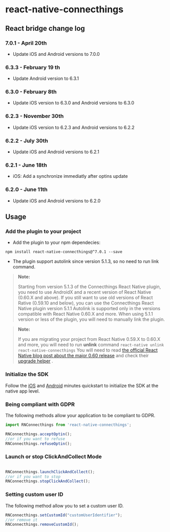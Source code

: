 # react-native-connecthings

## React bridge change log
### 7.0.1 - April 20th
- Update iOS and Android versions to 7.0.0

### 6.3.3 - February 19 th
- Update Android version to 6.3.1

### 6.3.0 - February 8th
- Update iOS version to 6.3.0 and Android versions to 6.3.0

### 6.2.3 - November 30th
- Update iOS version to 6.2.3 and Android versions to 6.2.2

### 6.2.2 - July 30th
- Update iOS and Android versions to 6.2.1

### 6.2.1 - June 18th
- iOS: Add a synchronize immediatly after optins update

### 6.2.0 - June 11th
- Update iOS and Android versions to 6.2.0

## Usage

### Add the plugin to your project

* Add the plugin to your npm dependecies:
```
npm install react-native-connecthings@^7.0.1 --save
```

* The plugin support autolink since version 5.1.3, so no need to run link command.

>**Note:**
>
> Starting from version 5.1.3 of the Connecthings React Native plugin, you need to use AndroidX and a recent version of React Native (0.60.X and above).
> If you still want to use old versions of React Rative (0.59.10 and below), you can use the Connecthings React Native plugin version 5.1.1
> Autolink is supported only in the versions compatible with React Native 0.60.X and more. When using 5.1.1 version or less of the plugin, you will need to manually link the plugin.  
<!--{blockquote:.note}-->

>**Note:**
>
> If you are migrating your project from React Native 0.59.X to 0.60.X and more, you will need to run **unlink** command
> `react-native unlink react-native-connecthings`
> You will need to read [the official React Native blog post about the major 0.60 release](https://facebook.github.io/react-native/blog/2019/07/03/version-60) and check their [upgrade helper](https://react-native-community.github.io/upgrade-helper/?from=0.59.10&to=0.61.4) .
<!--{blockquote:.note}-->
### Initialize the SDK

Follow the [iOS](https://github.com/herowio/herow-sdk-ios/blob/main/README.md) and [Android](https://github.com/herowio/herow-sdk-android/blob/main/README.md) minutes quickstart to initialize the SDK
at the native app level.


### Being compliant with GDPR

The following methods allow your application to be compliant to GDPR.


```javascript
import RNConnecthings from 'react-native-connecthings';

RNConnecthings.acceptOptin();
//or if you want to refuse
RNConnecthings.refuseOptin();

```
### Launch or stop ClickAndCollect Mode
```javascript

RNConnecthings.launchClickAndCollect();
//or if you want to stop
RNConnecthings.stopClickAndCollect();

```

### Setting custom user ID

The following method allow you to set a custom user ID.
```javascript
RNConnecthings.setCustomId("customUserIdentifier");
//or remove it 
RNConnecthings.removeCustomId();
```



